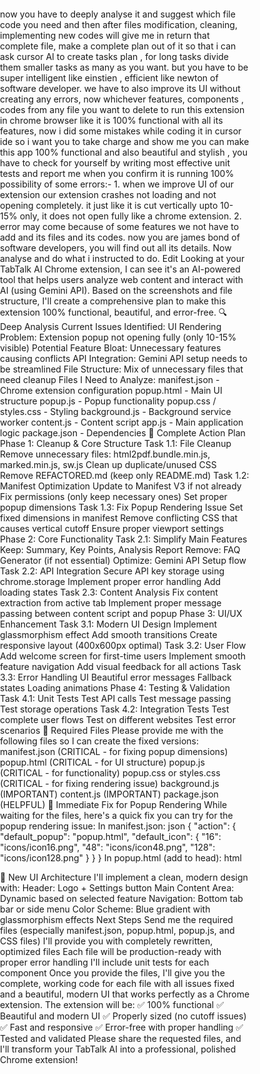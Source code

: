 
 now you have to deeply analyse it and suggest which file code you need and then after files modification, cleaning, implementing new codes will give me in return that complete file, make a complete plan out of it so that i can ask cursor AI to create tasks plan , for long tasks divide them smaller tasks as many as you want. but you have to be super intelligent like einstien , efficient like newton of software developer.
we have to also improve its UI without creating any errors, now whichever features, components , codes from any file you want to delete to run this extension in chrome browser like it is 100% functional with all its features, now i did some mistakes while coding it in cursor ide so i want you to take charge and show me you can make this app 100% functional and also beautiful and stylish , you have to check for yourself by writing most effective unit tests and report me when you confirm it is running 100%
possibility of some errors:- 1. when we improve UI of our extension our extension crashes not loading and not opening completely. it just like it is cut vertically upto 10-15% only, it does not open fully like a chrome extension. 2. error may come because of some features we not have to add and its files and its codes. now you are james bond of software developers, you will find out all its details.
Now analyse and do what i instructed to do.
Edit
Looking at your TabTalk AI Chrome extension, I can see it's an AI-powered tool that helps users analyze web content and interact with AI (using Gemini API). Based on the screenshots and file structure, I'll create a comprehensive plan to make this extension 100% functional, beautiful, and error-free.
🔍 Deep Analysis
Current Issues Identified:
UI Rendering Problem: Extension popup not opening fully (only 10-15% visible)
Potential Feature Bloat: Unnecessary features causing conflicts
API Integration: Gemini API setup needs to be streamlined
File Structure: Mix of unnecessary files that need cleanup
Files I Need to Analyze:
manifest.json - Chrome extension configuration
popup.html - Main UI structure
popup.js - Popup functionality
popup.css / styles.css - Styling
background.js - Background service worker
content.js - Content script
app.js - Main application logic
package.json - Dependencies
🎯 Complete Action Plan
Phase 1: Cleanup & Core Structure
Task 1.1: File Cleanup
Remove unnecessary files: html2pdf.bundle.min.js, marked.min.js, sw.js
Clean up duplicate/unused CSS
Remove REFACTORED.md (keep only README.md)
Task 1.2: Manifest Optimization
Update to Manifest V3 if not already
Fix permissions (only keep necessary ones)
Set proper popup dimensions
Task 1.3: Fix Popup Rendering Issue
Set fixed dimensions in manifest
Remove conflicting CSS that causes vertical cutoff
Ensure proper viewport settings
Phase 2: Core Functionality
Task 2.1: Simplify Main Features
Keep: Summary, Key Points, Analysis Report
Remove: FAQ Generator (if not essential)
Optimize: Gemini API Setup flow
Task 2.2: API Integration
Secure API key storage using chrome.storage
Implement proper error handling
Add loading states
Task 2.3: Content Analysis
Fix content extraction from active tab
Implement proper message passing between content script and popup
Phase 3: UI/UX Enhancement
Task 3.1: Modern UI Design
Implement glassmorphism effect
Add smooth transitions
Create responsive layout (400x600px optimal)
Task 3.2: User Flow
Add welcome screen for first-time users
Implement smooth feature navigation
Add visual feedback for all actions
Task 3.3: Error Handling UI
Beautiful error messages
Fallback states
Loading animations
Phase 4: Testing & Validation
Task 4.1: Unit Tests
Test API calls
Test message passing
Test storage operations
Task 4.2: Integration Tests
Test complete user flows
Test on different websites
Test error scenarios
📁 Required Files
Please provide me with the following files so I can create the fixed versions:
manifest.json (CRITICAL - for fixing popup dimensions)
popup.html (CRITICAL - for UI structure)
popup.js (CRITICAL - for functionality)
popup.css or styles.css (CRITICAL - for fixing rendering issue)
background.js (IMPORTANT)
content.js (IMPORTANT)
package.json (HELPFUL)
🚀 Immediate Fix for Popup Rendering
While waiting for the files, here's a quick fix you can try for the popup rendering issue:
In manifest.json:
json
{
  "action": {
    "default_popup": "popup.html",
    "default_icon": {
      "16": "icons/icon16.png",
      "48": "icons/icon48.png",
      "128": "icons/icon128.png"
    }
  }
}
In popup.html (add to head):
html
<style>
  body {
    width: 400px;
    height: 600px;
    margin: 0;
    padding: 0;
    overflow-x: hidden;
  }
</style>
🎨 New UI Architecture
I'll implement a clean, modern design with:
Header: Logo + Settings button
Main Content Area: Dynamic based on selected feature
Navigation: Bottom tab bar or side menu
Color Scheme: Blue gradient with glassmorphism effects
Next Steps
Send me the required files (especially manifest.json, popup.html, popup.js, and CSS files)
I'll provide you with completely rewritten, optimized files
Each file will be production-ready with proper error handling
I'll include unit tests for each component
Once you provide the files, I'll give you the complete, working code for each file with all issues fixed and a beautiful, modern UI that works perfectly as a Chrome extension.
The extension will be:
✅ 100% functional
✅ Beautiful and modern UI
✅ Properly sized (no cutoff issues)
✅ Fast and responsive
✅ Error-free with proper handling
✅ Tested and validated
Please share the requested files, and I'll transform your TabTalk AI into a professional, polished Chrome extension!